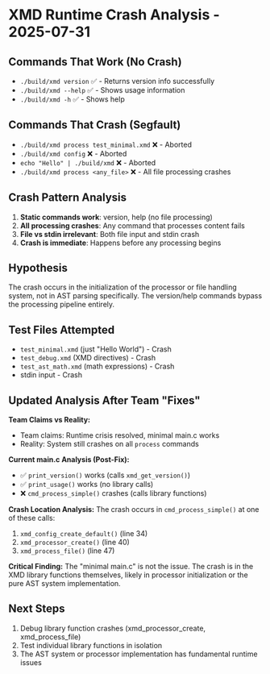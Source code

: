 # XMD Runtime Crash Analysis - 2025-07-31

## Commands That Work (No Crash)
- `./build/xmd version` ✅ - Returns version info successfully
- `./build/xmd --help` ✅ - Shows usage information
- `./build/xmd -h` ✅ - Shows help

## Commands That Crash (Segfault)
- `./build/xmd process test_minimal.xmd` ❌ - Aborted
- `./build/xmd config` ❌ - Aborted
- `echo "Hello" | ./build/xmd` ❌ - Aborted
- `./build/xmd process <any_file>` ❌ - All file processing crashes

## Crash Pattern Analysis
1. **Static commands work**: version, help (no file processing)
2. **All processing crashes**: Any command that processes content fails
3. **File vs stdin irrelevant**: Both file input and stdin crash
4. **Crash is immediate**: Happens before any processing begins

## Hypothesis
The crash occurs in the initialization of the processor or file handling system, not in AST parsing specifically. The version/help commands bypass the processing pipeline entirely.

## Test Files Attempted
- `test_minimal.xmd` (just "Hello World") - Crash
- `test_debug.xmd` (XMD directives) - Crash
- `test_ast_math.xmd` (math expressions) - Crash
- stdin input - Crash

## Updated Analysis After Team "Fixes"

**Team Claims vs Reality:**
- Team claims: Runtime crisis resolved, minimal main.c works
- Reality: System still crashes on all `process` commands

**Current main.c Analysis (Post-Fix):**
- ✅ `print_version()` works (calls `xmd_get_version()`)
- ✅ `print_usage()` works (no library calls)
- ❌ `cmd_process_simple()` crashes (calls library functions)

**Crash Location Analysis:**
The crash occurs in `cmd_process_simple()` at one of these calls:
1. `xmd_config_create_default()` (line 34)
2. `xmd_processor_create()` (line 40)
3. `xmd_process_file()` (line 47)

**Critical Finding:**
The "minimal main.c" is not the issue. The crash is in the XMD library functions themselves, likely in processor initialization or the pure AST system implementation.

## Next Steps
1. Debug library function crashes (xmd_processor_create, xmd_process_file)
2. Test individual library functions in isolation
3. The AST system or processor implementation has fundamental runtime issues
